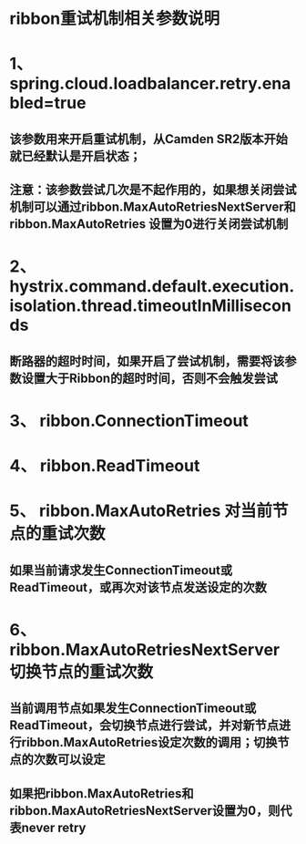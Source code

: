 # ribbon重试机制相关参数说明

# 1、 spring.cloud.loadbalancer.retry.enabled=true
## 该参数用来开启重试机制，从Camden SR2版本开始就已经默认是开启状态；
## 注意：该参数尝试几次是不起作用的，如果想关闭尝试机制可以通过ribbon.MaxAutoRetriesNextServer和ribbon.MaxAutoRetries 设置为0进行关闭尝试机制

# 2、hystrix.command.default.execution.isolation.thread.timeoutInMilliseconds
## 断路器的超时时间，如果开启了尝试机制，需要将该参数设置大于Ribbon的超时时间，否则不会触发尝试

# 3、 ribbon.ConnectionTimeout

# 4、 ribbon.ReadTimeout

# 5、 ribbon.MaxAutoRetries 对当前节点的重试次数
## 如果当前请求发生ConnectionTimeout或ReadTimeout，或再次对该节点发送设定的次数

# 6、ribbon.MaxAutoRetriesNextServer 切换节点的重试次数
## 当前调用节点如果发生ConnectionTimeout或ReadTimeout，会切换节点进行尝试，并对新节点进行ribbon.MaxAutoRetries设定次数的调用；切换节点的次数可以设定

## 如果把ribbon.MaxAutoRetries和ribbon.MaxAutoRetriesNextServer设置为0，则代表never retry
